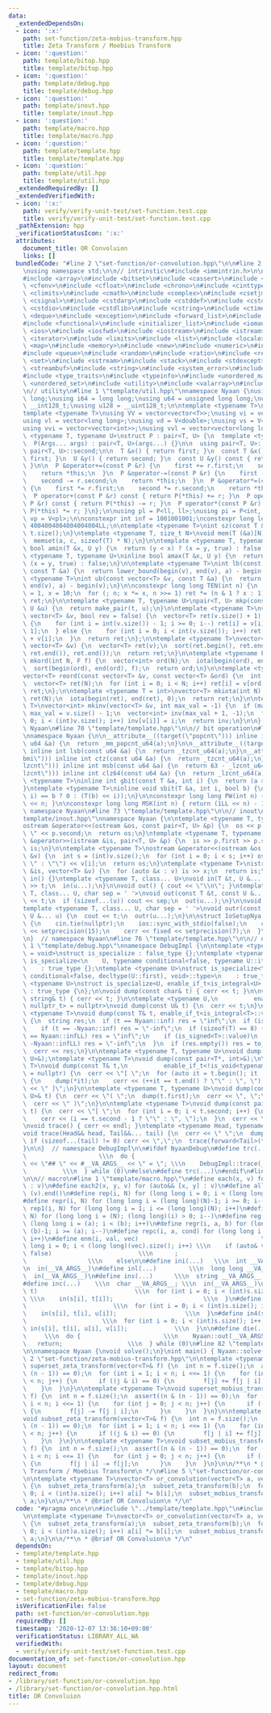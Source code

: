 ```yaml
---
data:
  _extendedDependsOn:
  - icon: ':x:'
    path: set-function/zeta-mobius-transform.hpp
    title: Zeta Transform / Moebius Transform
  - icon: ':question:'
    path: template/bitop.hpp
    title: template/bitop.hpp
  - icon: ':question:'
    path: template/debug.hpp
    title: template/debug.hpp
  - icon: ':question:'
    path: template/inout.hpp
    title: template/inout.hpp
  - icon: ':question:'
    path: template/macro.hpp
    title: template/macro.hpp
  - icon: ':question:'
    path: template/template.hpp
    title: template/template.hpp
  - icon: ':question:'
    path: template/util.hpp
    title: template/util.hpp
  _extendedRequiredBy: []
  _extendedVerifiedWith:
  - icon: ':x:'
    path: verify/verify-unit-test/set-function.test.cpp
    title: verify/verify-unit-test/set-function.test.cpp
  _pathExtension: hpp
  _verificationStatusIcon: ':x:'
  attributes:
    document_title: OR Convoluion
    links: []
  bundledCode: "#line 2 \"set-function/or-convolution.hpp\"\n\n#line 2 \"template/template.hpp\"\
    \nusing namespace std;\n\n// intrinstic\n#include <immintrin.h>\n\n#include <algorithm>\n\
    #include <array>\n#include <bitset>\n#include <cassert>\n#include <cctype>\n#include\
    \ <cfenv>\n#include <cfloat>\n#include <chrono>\n#include <cinttypes>\n#include\
    \ <climits>\n#include <cmath>\n#include <complex>\n#include <csetjmp>\n#include\
    \ <csignal>\n#include <cstdarg>\n#include <cstddef>\n#include <cstdint>\n#include\
    \ <cstdio>\n#include <cstdlib>\n#include <cstring>\n#include <ctime>\n#include\
    \ <deque>\n#include <exception>\n#include <forward_list>\n#include <fstream>\n\
    #include <functional>\n#include <initializer_list>\n#include <iomanip>\n#include\
    \ <ios>\n#include <iosfwd>\n#include <iostream>\n#include <istream>\n#include\
    \ <iterator>\n#include <limits>\n#include <list>\n#include <locale>\n#include\
    \ <map>\n#include <memory>\n#include <new>\n#include <numeric>\n#include <ostream>\n\
    #include <queue>\n#include <random>\n#include <ratio>\n#include <regex>\n#include\
    \ <set>\n#include <sstream>\n#include <stack>\n#include <stdexcept>\n#include\
    \ <streambuf>\n#include <string>\n#include <system_error>\n#include <tuple>\n\
    #include <type_traits>\n#include <typeinfo>\n#include <unordered_map>\n#include\
    \ <unordered_set>\n#include <utility>\n#include <valarray>\n#include <vector>\n\
    \n// utility\n#line 1 \"template/util.hpp\"\nnamespace Nyaan {\nusing ll = long\
    \ long;\nusing i64 = long long;\nusing u64 = unsigned long long;\nusing i128 =\
    \ __int128_t;\nusing u128 = __uint128_t;\n\ntemplate <typename T>\nusing V = vector<T>;\n\
    template <typename T>\nusing VV = vector<vector<T>>;\nusing vi = vector<int>;\n\
    using vl = vector<long long>;\nusing vd = V<double>;\nusing vs = V<string>;\n\
    using vvi = vector<vector<int>>;\nusing vvl = vector<vector<long long>>;\n\ntemplate\
    \ <typename T, typename U>\nstruct P : pair<T, U> {\n  template <typename... Args>\n\
    \  P(Args... args) : pair<T, U>(args...) {}\n\n  using pair<T, U>::first;\n  using\
    \ pair<T, U>::second;\n\n  T &x() { return first; }\n  const T &x() const { return\
    \ first; }\n  U &y() { return second; }\n  const U &y() const { return second;\
    \ }\n\n  P &operator+=(const P &r) {\n    first += r.first;\n    second += r.second;\n\
    \    return *this;\n  }\n  P &operator-=(const P &r) {\n    first -= r.first;\n\
    \    second -= r.second;\n    return *this;\n  }\n  P &operator*=(const P &r)\
    \ {\n    first *= r.first;\n    second *= r.second;\n    return *this;\n  }\n\
    \  P operator+(const P &r) const { return P(*this) += r; }\n  P operator-(const\
    \ P &r) const { return P(*this) -= r; }\n  P operator*(const P &r) const { return\
    \ P(*this) *= r; }\n};\n\nusing pl = P<ll, ll>;\nusing pi = P<int, int>;\nusing\
    \ vp = V<pl>;\n\nconstexpr int inf = 1001001001;\nconstexpr long long infLL =\
    \ 4004004004004004004LL;\n\ntemplate <typename T>\nint sz(const T &t) {\n  return\
    \ t.size();\n}\ntemplate <typename T, size_t N>\nvoid mem(T (&a)[N], int c) {\n\
    \  memset(a, c, sizeof(T) * N);\n}\n\ntemplate <typename T, typename U>\ninline\
    \ bool amin(T &x, U y) {\n  return (y < x) ? (x = y, true) : false;\n}\ntemplate\
    \ <typename T, typename U>\ninline bool amax(T &x, U y) {\n  return (x < y) ?\
    \ (x = y, true) : false;\n}\n\ntemplate <typename T>\nint lb(const vector<T> &v,\
    \ const T &a) {\n  return lower_bound(begin(v), end(v), a) - begin(v);\n}\ntemplate\
    \ <typename T>\nint ub(const vector<T> &v, const T &a) {\n  return upper_bound(begin(v),\
    \ end(v), a) - begin(v);\n}\n\nconstexpr long long TEN(int n) {\n  long long ret\
    \ = 1, x = 10;\n  for (; n; x *= x, n >>= 1) ret *= (n & 1 ? x : 1);\n  return\
    \ ret;\n}\n\ntemplate <typename T, typename U>\npair<T, U> mkp(const T &t, const\
    \ U &u) {\n  return make_pair(t, u);\n}\n\ntemplate <typename T>\nvector<T> mkrui(const\
    \ vector<T> &v, bool rev = false) {\n  vector<T> ret(v.size() + 1);\n  if (rev)\
    \ {\n    for (int i = int(v.size()) - 1; i >= 0; i--) ret[i] = v[i] + ret[i +\
    \ 1];\n  } else {\n    for (int i = 0; i < int(v.size()); i++) ret[i + 1] = ret[i]\
    \ + v[i];\n  }\n  return ret;\n};\n\ntemplate <typename T>\nvector<T> mkuni(const\
    \ vector<T> &v) {\n  vector<T> ret(v);\n  sort(ret.begin(), ret.end());\n  ret.erase(unique(ret.begin(),\
    \ ret.end()), ret.end());\n  return ret;\n}\n\ntemplate <typename F>\nvector<int>\
    \ mkord(int N, F f) {\n  vector<int> ord(N);\n  iota(begin(ord), end(ord), 0);\n\
    \  sort(begin(ord), end(ord), f);\n  return ord;\n}\n\ntemplate <typename T>\n\
    vector<T> reord(const vector<T> &v, const vector<T> &ord) {\n  int N = v.size();\n\
    \  vector<T> ret(N);\n  for (int i = 0; i < N; i++) ret[i] = v[ord[i]];\n  return\
    \ ret;\n};\n\ntemplate <typename T = int>\nvector<T> mkiota(int N) {\n  vector<T>\
    \ ret(N);\n  iota(begin(ret), end(ret), 0);\n  return ret;\n}\n\ntemplate <typename\
    \ T>\nvector<int> mkinv(vector<T> &v, int max_val = -1) {\n  if (max_val < (int)v.size())\
    \ max_val = v.size() - 1;\n  vector<int> inv(max_val + 1, -1);\n  for (int i =\
    \ 0; i < (int)v.size(); i++) inv[v[i]] = i;\n  return inv;\n}\n\n}  // namespace\
    \ Nyaan\n#line 70 \"template/template.hpp\"\n\n// bit operation\n#line 1 \"template/bitop.hpp\"\
    \nnamespace Nyaan {\n\n__attribute__((target(\"popcnt\"))) inline int popcnt(const\
    \ u64 &a) {\n  return _mm_popcnt_u64(a);\n}\n\n__attribute__((target(\"bmi\")))\
    \ inline int lsb(const u64 &a) {\n  return _tzcnt_u64(a);\n}\n__attribute__((target(\"\
    bmi\"))) inline int ctz(const u64 &a) {\n  return _tzcnt_u64(a);\n}\n\n__attribute__((target(\"\
    lzcnt\"))) inline int msb(const u64 &a) {\n  return 63 - _lzcnt_u64(a);\n}\n__attribute__((target(\"\
    lzcnt\"))) inline int clz64(const u64 &a) {\n  return _lzcnt_u64(a);\n}\n\ntemplate\
    \ <typename T>\ninline int gbit(const T &a, int i) {\n  return (a >> i) & 1;\n\
    }\ntemplate <typename T>\ninline void sbit(T &a, int i, bool b) {\n  a ^= (gbit(a,\
    \ i) == b ? 0 : (T(b) << i));\n}\n\nconstexpr long long PW(int n) { return 1LL\
    \ << n; }\n\nconstexpr long long MSK(int n) { return (1LL << n) - 1; }\n\n}  //\
    \ namespace Nyaan\n#line 73 \"template/template.hpp\"\n\n// inout\n#line 1 \"\
    template/inout.hpp\"\nnamespace Nyaan {\n\ntemplate <typename T, typename U>\n\
    ostream &operator<<(ostream &os, const pair<T, U> &p) {\n  os << p.first << \"\
    \ \" << p.second;\n  return os;\n}\ntemplate <typename T, typename U>\nistream\
    \ &operator>>(istream &is, pair<T, U> &p) {\n  is >> p.first >> p.second;\n  return\
    \ is;\n}\n\ntemplate <typename T>\nostream &operator<<(ostream &os, const vector<T>\
    \ &v) {\n  int s = (int)v.size();\n  for (int i = 0; i < s; i++) os << (i ? \"\
    \ \" : \"\") << v[i];\n  return os;\n}\ntemplate <typename T>\nistream &operator>>(istream\
    \ &is, vector<T> &v) {\n  for (auto &x : v) is >> x;\n  return is;\n}\n\nvoid\
    \ in() {}\ntemplate <typename T, class... U>\nvoid in(T &t, U &... u) {\n  cin\
    \ >> t;\n  in(u...);\n}\n\nvoid out() { cout << \"\\n\"; }\ntemplate <typename\
    \ T, class... U, char sep = ' '>\nvoid out(const T &t, const U &... u) {\n  cout\
    \ << t;\n  if (sizeof...(u)) cout << sep;\n  out(u...);\n}\n\nvoid outr() {}\n\
    template <typename T, class... U, char sep = ' '>\nvoid outr(const T &t, const\
    \ U &... u) {\n  cout << t;\n  outr(u...);\n}\n\nstruct IoSetupNya {\n  IoSetupNya()\
    \ {\n    cin.tie(nullptr);\n    ios::sync_with_stdio(false);\n    cout << fixed\
    \ << setprecision(15);\n    cerr << fixed << setprecision(7);\n  }\n} iosetupnya;\n\
    \n}  // namespace Nyaan\n#line 76 \"template/template.hpp\"\n\n// debug\n#line\
    \ 1 \"template/debug.hpp\"\nnamespace DebugImpl {\n\ntemplate <typename U, typename\
    \ = void>\nstruct is_specialize : false_type {};\ntemplate <typename U>\nstruct\
    \ is_specialize<\n    U, typename conditional<false, typename U::iterator, void>::type>\n\
    \    : true_type {};\ntemplate <typename U>\nstruct is_specialize<\n    U, typename\
    \ conditional<false, decltype(U::first), void>::type>\n    : true_type {};\ntemplate\
    \ <typename U>\nstruct is_specialize<U, enable_if_t<is_integral<U>::value, void>>\
    \ : true_type {\n};\n\nvoid dump(const char& t) { cerr << t; }\n\nvoid dump(const\
    \ string& t) { cerr << t; }\n\ntemplate <typename U,\n          enable_if_t<!is_specialize<U>::value,\
    \ nullptr_t> = nullptr>\nvoid dump(const U& t) {\n  cerr << t;\n}\n\ntemplate\
    \ <typename T>\nvoid dump(const T& t, enable_if_t<is_integral<T>::value>* = nullptr)\
    \ {\n  string res;\n  if (t == Nyaan::inf) res = \"inf\";\n  if (is_signed<T>::value)\n\
    \    if (t == -Nyaan::inf) res = \"-inf\";\n  if (sizeof(T) == 8) {\n    if (t\
    \ == Nyaan::infLL) res = \"inf\";\n    if (is_signed<T>::value)\n      if (t ==\
    \ -Nyaan::infLL) res = \"-inf\";\n  }\n  if (res.empty()) res = to_string(t);\n\
    \  cerr << res;\n}\n\ntemplate <typename T, typename U>\nvoid dump(const pair<T,\
    \ U>&);\ntemplate <typename T>\nvoid dump(const pair<T*, int>&);\n\ntemplate <typename\
    \ T>\nvoid dump(const T& t,\n          enable_if_t<!is_void<typename T::iterator>::value>*\
    \ = nullptr) {\n  cerr << \"[ \";\n  for (auto it = t.begin(); it != t.end();)\
    \ {\n    dump(*it);\n    cerr << (++it == t.end() ? \"\" : \", \");\n  }\n  cerr\
    \ << \" ]\";\n}\n\ntemplate <typename T, typename U>\nvoid dump(const pair<T,\
    \ U>& t) {\n  cerr << \"( \";\n  dump(t.first);\n  cerr << \", \";\n  dump(t.second);\n\
    \  cerr << \" )\";\n}\n\ntemplate <typename T>\nvoid dump(const pair<T*, int>&\
    \ t) {\n  cerr << \"[ \";\n  for (int i = 0; i < t.second; i++) {\n    dump(t.first[i]);\n\
    \    cerr << (i == t.second - 1 ? \"\" : \", \");\n  }\n  cerr << \" ]\";\n}\n\
    \nvoid trace() { cerr << endl; }\ntemplate <typename Head, typename... Tail>\n\
    void trace(Head&& head, Tail&&... tail) {\n  cerr << \" \";\n  dump(head);\n \
    \ if (sizeof...(tail) != 0) cerr << \",\";\n  trace(forward<Tail>(tail)...);\n\
    }\n\n}  // namespace DebugImpl\n\n#ifdef NyaanDebug\n#define trc(...)        \
    \                    \\\n  do {                                      \\\n    cerr\
    \ << \"## \" << #__VA_ARGS__ << \" = \"; \\\n    DebugImpl::trace(__VA_ARGS__);\
    \          \\\n  } while (0)\n#else\n#define trc(...)\n#endif\n#line 79 \"template/template.hpp\"\
    \n\n// macro\n#line 1 \"template/macro.hpp\"\n#define each(x, v) for (auto&& x\
    \ : v)\n#define each2(x, y, v) for (auto&& [x, y] : v)\n#define all(v) (v).begin(),\
    \ (v).end()\n#define rep(i, N) for (long long i = 0; i < (long long)(N); i++)\n\
    #define repr(i, N) for (long long i = (long long)(N)-1; i >= 0; i--)\n#define\
    \ rep1(i, N) for (long long i = 1; i <= (long long)(N); i++)\n#define repr1(i,\
    \ N) for (long long i = (N); (long long)(i) > 0; i--)\n#define reg(i, a, b) for\
    \ (long long i = (a); i < (b); i++)\n#define regr(i, a, b) for (long long i =\
    \ (b)-1; i >= (a); i--)\n#define repc(i, a, cond) for (long long i = (a); (cond);\
    \ i++)\n#define enm(i, val, vec)                                  \\\n  for (long\
    \ long i = 0; i < (long long)(vec).size(); i++) \\\n    if (auto& val = vec[i];\
    \ false)                        \\\n      ;                                  \
    \                 \\\n    else\n\n#define ini(...)   \\\n  int __VA_ARGS__; \\\
    \n  in(__VA_ARGS__)\n#define inl(...)         \\\n  long long __VA_ARGS__; \\\n\
    \  in(__VA_ARGS__)\n#define ins(...)      \\\n  string __VA_ARGS__; \\\n  in(__VA_ARGS__)\n\
    #define inc(...)    \\\n  char __VA_ARGS__; \\\n  in(__VA_ARGS__)\n#define in2(s,\
    \ t)                           \\\n  for (int i = 0; i < (int)s.size(); i++) {\
    \ \\\n    in(s[i], t[i]);                         \\\n  }\n#define in3(s, t, u)\
    \                        \\\n  for (int i = 0; i < (int)s.size(); i++) { \\\n\
    \    in(s[i], t[i], u[i]);                   \\\n  }\n#define in4(s, t, u, v)\
    \                     \\\n  for (int i = 0; i < (int)s.size(); i++) { \\\n   \
    \ in(s[i], t[i], u[i], v[i]);             \\\n  }\n\n#define die(...)        \
    \     \\\n  do {                       \\\n    Nyaan::out(__VA_ARGS__); \\\n \
    \   return;                  \\\n  } while (0)\n#line 82 \"template/template.hpp\"\
    \n\nnamespace Nyaan {\nvoid solve();\n}\nint main() { Nyaan::solve(); }\n#line\
    \ 2 \"set-function/zeta-mobius-transform.hpp\"\n\ntemplate <typename T>\nvoid\
    \ superset_zeta_transform(vector<T>& f) {\n  int n = f.size();\n  assert((n &\
    \ (n - 1)) == 0);\n  for (int i = 1; i < n; i <<= 1) {\n    for (int j = 0; j\
    \ < n; j++) {\n      if ((j & i) == 0) {\n        f[j] += f[j | i];\n      }\n\
    \    }\n  }\n}\n\ntemplate <typename T>\nvoid superset_mobius_transform(vector<T>&\
    \ f) {\n  int n = f.size();\n  assert((n & (n - 1)) == 0);\n  for (int i = 1;\
    \ i < n; i <<= 1) {\n    for (int j = 0; j < n; j++) {\n      if ((j & i) == 0)\
    \ {\n        f[j] -= f[j | i];\n      }\n    }\n  }\n}\n\ntemplate <typename T>\n\
    void subset_zeta_transform(vector<T>& f) {\n  int n = f.size();\n  assert((n &\
    \ (n - 1)) == 0);\n  for (int i = 1; i < n; i <<= 1) {\n    for (int j = 0; j\
    \ < n; j++) {\n      if ((j & i) == 0) {\n        f[j | i] += f[j];\n      }\n\
    \    }\n  }\n}\n\ntemplate <typename T>\nvoid subset_mobius_transform(vector<T>&\
    \ f) {\n  int n = f.size();\n  assert((n & (n - 1)) == 0);\n  for (int i = 1;\
    \ i < n; i <<= 1) {\n    for (int j = 0; j < n; j++) {\n      if ((j & i) == 0)\
    \ {\n        f[j | i] -= f[j];\n      }\n    }\n  }\n}\n\n/**\n * @brief Zeta\
    \ Transform / Moebius Transform\n */\n#line 5 \"set-function/or-convolution.hpp\"\
    \n\ntemplate <typename T>\nvector<T> or_convolution(vector<T> a, vector<T> b)\
    \ {\n  subset_zeta_transform(a);\n  subset_zeta_transform(b);\n  for (int i =\
    \ 0; i < (int)a.size(); i++) a[i] *= b[i];\n  subset_mobius_transform(a);\n  return\
    \ a;\n}\n\n/**\n * @brief OR Convoluion\n */\n"
  code: "#pragma once\n\n#include \"../template/template.hpp\"\n#include \"zeta-mobius-transform.hpp\"\
    \n\ntemplate <typename T>\nvector<T> or_convolution(vector<T> a, vector<T> b)\
    \ {\n  subset_zeta_transform(a);\n  subset_zeta_transform(b);\n  for (int i =\
    \ 0; i < (int)a.size(); i++) a[i] *= b[i];\n  subset_mobius_transform(a);\n  return\
    \ a;\n}\n\n/**\n * @brief OR Convoluion\n */\n"
  dependsOn:
  - template/template.hpp
  - template/util.hpp
  - template/bitop.hpp
  - template/inout.hpp
  - template/debug.hpp
  - template/macro.hpp
  - set-function/zeta-mobius-transform.hpp
  isVerificationFile: false
  path: set-function/or-convolution.hpp
  requiredBy: []
  timestamp: '2020-12-07 13:36:10+09:00'
  verificationStatus: LIBRARY_ALL_WA
  verifiedWith:
  - verify/verify-unit-test/set-function.test.cpp
documentation_of: set-function/or-convolution.hpp
layout: document
redirect_from:
- /library/set-function/or-convolution.hpp
- /library/set-function/or-convolution.hpp.html
title: OR Convoluion
---
```

